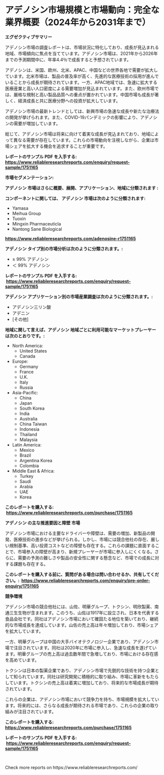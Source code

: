 <p><h1>アデノシン市場規模と市場動向：完全な業界概要（2024年から2031年まで）</h1></p><p><strong>エグゼクティブサマリー</strong></p>
<p><p>アデノシン市場の調査レポートは、市場状況に特化しており、成長が見込まれる地域、市場傾向に焦点を当てています。アデノシン市場は、2021年から2026年までの予測期間中に、年率4.4％で成長すると予想されています。</p><p>アデノシンは、米国、欧州、北米、APAC、中国などの世界各地で需要が拡大しています。北米市場は、製品の普及率が高く、先進的な医療技術の採用が進んでいることから成長が期待されています。一方、APAC地域では、急速に拡大する医療産業と高い人口密度による需要増加が見込まれています。また、欧州市場では、厳格な規制と高い製品品質への重点が置かれています。中国市場も成長が著しく、経済成長と共に医療分野への投資が拡大しています。</p><p>アデノシン市場の最新トレンドとしては、新興市場の急速な成長や新たな治療法の開発が挙げられます。また、COVID-19パンデミックの影響により、アデノシンの需要が増加しています。</p><p>総じて、アデノシン市場は将来に向けて着実な成長が見込まれており、地域によって異なる需要が存在しています。これらの市場動向を注視しながら、企業は市場シェアを拡大する機会を追求することが重要です。</p></p>
<p><strong>レポートのサンプル PDF を入手する: <a href="https://www.reliableresearchreports.com/enquiry/request-sample/1751165">https://www.reliableresearchreports.com/enquiry/request-sample/1751165</a></strong></p>
<p><strong>市場セグメンテーション:</strong></p>
<p><strong> アデノシン 市場はさらに概要、展開、アプリケーション、地域に分類されます :</strong></p>
<p><strong>コンポーネントに関しては、 アデノシン 市場は次のように分類されます: &nbsp;</strong></p>
<p><ul><li>Yamasa</li><li>Meihua Group</li><li>Tuoxin</li><li>Mingxin Pharmaceuticla</li><li>Nantong Sane Biological</li></ul></p>
<p><strong><a href="https://www.reliableresearchreports.com/adenosine-r1751165">https://www.reliableresearchreports.com/adenosine-r1751165</a></strong></p>
<p><strong> アデノシン タイプ別の市場分析は次のように分類されます。:</strong></p>
<p><ul><li>≥ 99% アデノシン</li><li>＜ 99% アデノシン</li></ul></p>
<p><strong>レポートのサンプル PDF を入手する: &nbsp;<a href="https://www.reliableresearchreports.com/enquiry/request-sample/1751165">https://www.reliableresearchreports.com/enquiry/request-sample/1751165</a></strong></p>
<p><strong> アデノシン アプリケーション別の市場産業調査は次のように分類されます。:</strong></p>
<p><ul><li>アデノシン三リン酸</li><li>アデニン</li><li>[その他]</li></ul></p>
<p><strong>地域に関して言えば、アデノシン 地域ごとに利用可能なマーケットプレーヤーは次のとおりです。:</strong></p>
<p><ul>
    <li>
        North America:
        <ul>
            <li>United States</li>
            <li>Canada</li>
        </ul>
    </li>
    <li>
        Europe:
        <ul>
            <li>Germany</li>
            <li>France</li>
            <li>U.K.</li>
            <li>Italy</li>
            <li>Russia</li>
        </ul>
    </li>
    <li>
        Asia-Pacific:
        <ul>
            <li>China</li>
            <li>Japan</li>
            <li>South Korea</li>
            <li>India</li>
            <li>Australia</li>
            <li>China Taiwan</li>
            <li>Indonesia</li>
            <li>Thailand</li>
            <li>Malaysia</li>
        </ul>
    </li>
    <li>
        Latin America:
        <ul>
            <li>Mexico</li>
            <li>Brazil</li>
            <li>Argentina Korea</li>
            <li>Colombia</li>
        </ul>
    </li>
    <li>
        Middle East & Africa:
        <ul>
            <li>Turkey</li>
            <li>Saudi</li>
            <li>Arabia</li>
            <li>UAE</li>
            <li>Korea</li>
        </ul>
    </li>
    </ul></p>
<p><strong>このレポートを購入する: &nbsp;<a href="https://www.reliableresearchreports.com/purchase/1751165">https://www.reliableresearchreports.com/purchase/1751165</a></strong></p>
<p><strong>アデノシン の主な推進要因と障壁 市場</strong></p>
<p><p>アデノシン市場における主要なドライバーや障壁は、需要の増加、新製品の開発、医療技術の進歩などが挙げられる。しかし、市場には競合他社の存在、厳しい規制基準、高い投資コストなどの障壁も存在する。これらの課題に直面することで、市場参入の障壁が高まり、新規プレーヤーが市場に参入しにくくなる。さらに、需要の予測の難しさや製品の安全性に関する懸念など、市場での成長に対する課題も存在する。</p></p>
<p><strong>このレポートを購入する前に、質問がある場合は問い合わせるか、共有してください。:&nbsp; <a href="https://www.reliableresearchreports.com/enquiry/pre-order-enquiry/1751165">https://www.reliableresearchreports.com/enquiry/pre-order-enquiry/1751165</a></strong></p>
<p><strong>競争環境</strong></p>
<p><p>アデノシン市場の競合他社には、山佐、明華グループ、トクシン、明欣製薬、南通三生生物が含まれます。このうち、山佐は1917年に設立され、日本を代表する食品会社です。同社はアデノシン市場において確固たる地位を築いており、継続的な市場成長を達成しています。山佐の売上高は年々増加しており、市場シェアを拡大しています。</p><p>一方、明華グループは中国の大手バイオテクノロジー企業であり、アデノシン市場で注目されています。同社は2020年に市場に参入し、急速な成長を遂げています。明華グループの売上高は過去数年間で急増しており、市場における存在感を高めています。</p><p>トクシンは日本の製薬企業であり、アデノシン市場で先鋭的な技術を持つ企業として知られています。同社は研究開発に積極的に取り組み、市場に革新をもたらしています。トクシンの売上高は着実に増加しており、将来的な市場成長が期待されています。</p><p>これらの企業は、アデノシン市場において競争力を持ち、市場規模を拡大しています。将来的には、さらなる成長が期待される市場であり、これらの企業の取り組みが注目されています。</p></p>
<p><strong>このレポートを購入する: &nbsp; <a href="https://www.reliableresearchreports.com/purchase/1751165">https://www.reliableresearchreports.com/purchase/1751165</a></strong></p>
<p><strong>レポートのサンプル PDF を入手する: &nbsp;<a href="https://www.reliableresearchreports.com/enquiry/request-sample/1751165">https://www.reliableresearchreports.com/enquiry/request-sample/1751165</a></strong><strong></strong></p>
<p>&nbsp;</p>
<p>Check more reports on https://www.reliableresearchreports.com/</p>
